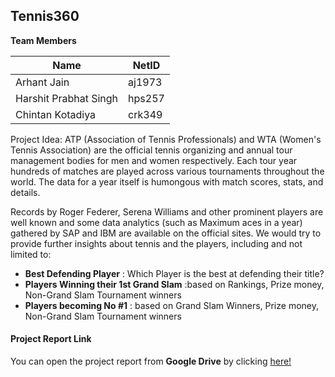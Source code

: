 Tennis360
---------
**Team Members** 

Name    | NetID
-------- | ---
Arhant Jain | aj1973
Harshit Prabhat Singh    | hps257
Chintan Kotadiya  | crk349

Project Idea: ATP (Association of Tennis Professionals) and WTA (Women's Tennis Association) are the official tennis organizing and annual tour management bodies for men and women respectively. Each tour year hundreds of matches are played across various tournaments throughout the world. The data for a year itself is humongous with match scores, stats, and details.

Records by Roger Federer, Serena Williams and other prominent players are well known and some data analytics (such as Maximum aces in a year) gathered by SAP and IBM are available on the official sites. We would try to provide further insights about tennis and the players, including and not limited to:
  
  - **Best Defending Player** : Which Player is the best at defending their title?
  - **Players Winning their 1st Grand Slam** :based on Rankings, Prize money, Non-Grand Slam Tournament winners
  - **Players becoming No #1** : based on Grand Slam Winners, Prize money, Non-Grand Slam Tournament winners
  
  #### <i class="icon-file"></i> Project Report Link
  You can open the project report from <i class="icon-provider-gdrive"></i> **Google Drive** by clicking <a href="https://drive.google.com/open?id=133fJpOPik114ONDpLt2hG0iVQyUUUF3Y6ng2AMzvtN8">here! </a>
  
